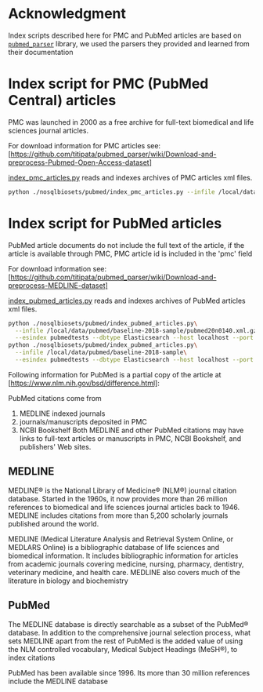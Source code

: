 
# Acknowledgment

Index scripts described here for PMC and PubMed articles are based on
[`pubmed_parser`](https://github.com/titipata/pubmed_parser/) library,
we used the parsers they provided and learned from their documentation

# Index script for PMC (PubMed Central) articles

PMC was launched in 2000 as a free archive for full-text biomedical and life sciences
journal articles.

For download information for PMC articles see:
[https://github.com/titipata/pubmed_parser/wiki/Download-and-preprocess-Pubmed-Open-Access-dataset]

[index_pmc_articles.py](index_pmc_articles.py) reads and indexes archives
of PMC articles xml files.

```bash
python ./nosqlbiosets/pubmed/index_pmc_articles.py --infile /local/data/pmc/data/ --esindex pmctests --dbtype Elasticsearch
```

# Index script for PubMed articles

PubMed article documents do not include the full text of the article,
if the article is available through PMC, PMC article id is included in the 'pmc' field 

For download information see:
[https://github.com/titipata/pubmed_parser/wiki/Download-and-preprocess-MEDLINE-dataset]

[index_pubmed_articles.py](index_pubmed_articles.py) reads and indexes archives
of PubMed articles xml files.

```bash
python ./nosqlbiosets/pubmed/index_pubmed_articles.py\
  --infile /local/data/pubmed/baseline-2018-sample/pubmed20n0140.xml.gz\
  --esindex pubmedtests --dbtype Elasticsearch --host localhost --port 9200
python ./nosqlbiosets/pubmed/index_pubmed_articles.py\
  --infile /local/data/pubmed/baseline-2018-sample\
  --esindex pubmedtests --dbtype Elasticsearch --host localhost --port 9200
```

Following information for PubMed is a partial copy of the article at
[https://www.nlm.nih.gov/bsd/difference.html]:
 
PubMed citations come from

 1) MEDLINE indexed journals
 2) journals/manuscripts deposited in PMC
 3) NCBI Bookshelf
Both MEDLINE and other PubMed citations may have links to full-text articles
or manuscripts in PMC, NCBI Bookshelf, and publishers' Web sites.

## MEDLINE

MEDLINE® is the National Library of Medicine® (NLM®) journal citation database.
Started in the 1960s, it now provides more than 26 million references
to biomedical and life sciences journal articles back to 1946.
MEDLINE includes citations from more than 5,200 scholarly journals
published around the world.

MEDLINE (Medical Literature Analysis and Retrieval System Online, or MEDLARS Online)
is a bibliographic database of life sciences and biomedical information.
It includes bibliographic information for articles from academic journals
covering medicine, nursing, pharmacy, dentistry, veterinary medicine, and health care.
MEDLINE also covers much of the literature in biology and biochemistry

## PubMed

The MEDLINE database is directly searchable as a subset of the PubMed® database.
In addition to the comprehensive journal selection process,
what sets MEDLINE apart from the rest of PubMed
is the added value of using the NLM controlled vocabulary,
Medical Subject Headings (MeSH®), to index citations

PubMed has been available since 1996.
Its more than 30 million references include the MEDLINE database
